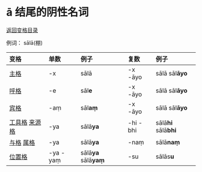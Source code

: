 # ā 结尾的阴性名词

[返回变格目录](declension.md)

例词： sālā\(棚\)

| 变格 | 单数 | 例子 | 复数 | 例子 |
| :--- | :--- | :--- | :--- | :--- |
| [主格](nom.md) | -x | sālā | -x -āyo | sālā sāl**āyo** |
| [呼格](voc.md) | -e | sāl**e** | -x -āyo | sālā sāl**āyo** |
| [宾格](acc.md) | -aṃ | sāl**aṃ** | -x -āyo | sālā sāl**āyo** |
| [工具格](instr.md)  [来源格]() | -ya | sālā**ya** | -hi -bhi | sālā**hi** sālā**bhi** |
| [与格]()  [属格]() | -ya | sālā**ya** | -naṃ | sālā**naṃ** |
| [位置格]() | -ya -yaṃ | sālā**ya** sālā**yaṃ** | -su | sālās**u** |

